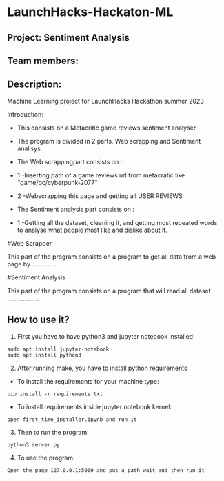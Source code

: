 # LaunchHacks-Hackaton-ML
## Project: Sentiment Analysis

## Team members:

## Description:
Machine Learning project for LaunchHacks Hackathon summer 2023

Introduction:

- This consists on a Metacritic game reviews sentiment analyser


- The program is divided in 2 parts, Web scrapping and Sentiment analisys
- The  Web scrappingpart consists on :
- 1 -Inserting path of a game reviews url from metacratic like "game/pc/cyberpunk-2077"
- 2 -Webscrapping this page and getting all USER REVIEWS
- The Sentiment analysis part consists on :
- 1 -Getting all the dataset, cleaning it, and getting most repeated words to analyse what people most like and dislike about it.

#Web Scrapper

This part of the program consists on a program to get all data from a web page by ................


#Sentiment Analysis

This part of the program consists on a program that will read all dataset .....................


## How to use it?
1. First you have to have python3 and jupyter notebook installed:
```
sudo apt install jupyter-notebook
sudo apt install python3
```
2. After running make, you have to install python requirements
* To install the requirements for your machine type:
```
pip install -r requirements.txt
```
* To install requirements inside jupyter notebook kernel:

```
open first_time_installer.ipynb and run it
```
3.  Then to run the program:
```
python3 server.py
```
4.  To use the program:
```
Open the page 127.0.0.1:5000 and put a path wait and then run it

